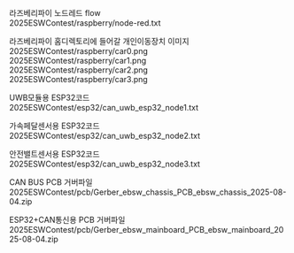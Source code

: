 라즈베리파이 노드레드 flow   
2025ESWContest/raspberry/node-red.txt   

라즈베리파이 홈디렉토리에 들어갈 개인이동장치 이미지
2025ESWContest/raspberry/car0.png   
2025ESWContest/raspberry/car1.png   
2025ESWContest/raspberry/car2.png   
2025ESWContest/raspberry/car3.png   

UWB모듈용 ESP32코드   
2025ESWContest/esp32/can_uwb_esp32_node1.txt   
   
가속페달센서용 ESP32코드   
2025ESWContest/esp32/can_uwb_esp32_node2.txt   
   
안전밸트센서용 ESP32코드   
2025ESWContest/esp32/can_uwb_esp32_node3.txt   
   
CAN BUS PCB 거버파일   
2025ESWContest/pcb/Gerber_ebsw_chassis_PCB_ebsw_chassis_2025-08-04.zip
   
ESP32+CAN통신용 PCB 거버파일   
2025ESWContest/pcb/Gerber_ebsw_mainboard_PCB_ebsw_mainboard_2025-08-04.zip   

